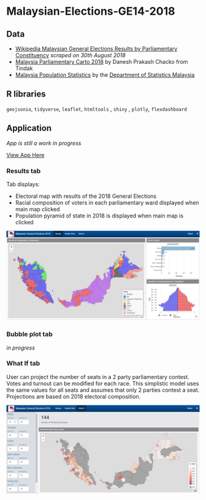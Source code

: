 # Malaysian-Elections-GE14-2018

## Data

-  [Wikipedia Malaysian General Elections Results by Parliamentary Constituency](https://en.wikipedia.org/wiki/Results_of_the_Malaysian_general_election,_2018_by_parliamentary_constituency) *scraped on 30th August 2018*
-  [Malaysia Parliamentary Carto 2018](https://daneshtindak.carto.com/tables/malaysia_parliamentary_carto_2018/public) by Danesh Prakash Chacko from Tindak
-  [Malaysia Population Statistics](http://pqi.stats.gov.my) by the [Department of Statistics Malaysia](https://www.dosm.gov.my/v1/)

## R libraries
`geojsonio`, `tidyverse`, `leaflet`, `htmltools` , `shiny` , `plotly`, `flexdashboard`

## Application
*App is still a work in progress*

[View App Here](https://davidten.shinyapps.io/GE14dash/)

### Results tab
Tab displays:
- Electoral map with results of the 2018 General Elections
- Racial composition of voters in each parliamentary ward displayed when main map clicked
- Population pyramid of state in 2018 is displayed when main map is clicked

![Results Tab](/images/results.JPG?raw=true "Results Tab")

### Bubble plot tab
*in progress*

### What If tab
User can project the number of seats in a 2 party parliamentary contest. Votes and turnout can be modified for each race. This simplistic model uses the same values for all seats and assumes that only 2 parties contest a seat. Projections are based on 2018 electoral composition.

![What If](/images/what-if.JPG?raw=true "What If Tab")
